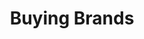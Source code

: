 ---
title: Buying Brands
link: https://www.instagram.com/p/BeNzfHnHcV7/
image: "/img/posts/buying-brands.jpg"
type: instagram
sequence: 16
---